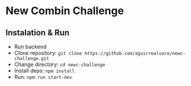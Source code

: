 # New Combin Challenge

## Instalation & Run

- Run backend
- Clone repository: `git clone https://github.com/aguirrealvaro/newc-challenge.git`
- Change directory: `cd newc-challenge`
- Install deps: `npm install`
- Run: `npm run start-dev`
